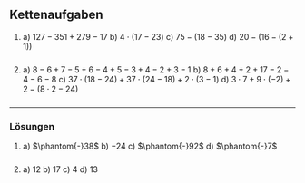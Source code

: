 ## Kettenaufgaben

1. a) $127 - 351 + 279 - 17$
   b) $4 \cdot (17 - 23)$
   c) $75 - (18 - 35)$
   d) $20 - (16 - (2+ 1))$

2. a) $8-6+7-5+6-4+5-3+4-2+3-1$
   b) $8+6+4+2+ 17 -2-4-6-8$
   c) $37 \cdot (18-24) + 37 \cdot (24-18) + 2 \cdot (3-1)$
   d) $3\cdot7+9\cdot(-2) + 2 - (8\cdot 2-24)$

---
### Lösungen

1. a) $\phantom{-}38$
   b) $-24$
   c) $\phantom{-}92$
   d) $\phantom{-}7$

2. a) $12$
   b) $17$
   c) $4$
   d) $13$

<style type="text/css">
p {padding-bottom: 10px;}
.katex-display {
  display:inline-block;
}
/*@media print {*/
    hr {page-break-after: always;}
    div.markdown-preview { padding: 0 !important; left:0 !important; transform:translateX(0) !important;
    }
    div.markdown-preview > h1:first-child, div.markdown-preview > h2:first-child {
      margin-top:0;
    }
/*}*/
</style>
